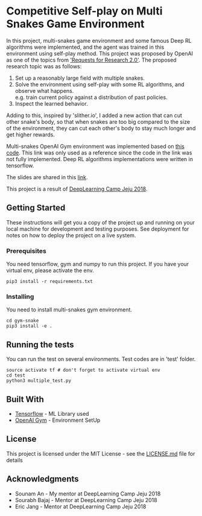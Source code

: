 # Competitive Self-play on Multi Snakes Game Environment

In this project, multi-snakes game environment and some famous Deep RL algorithms were implemented, and the agent was trained in this environment using self-play method. 
This project was proposed by OpenAI as one of the topics from ['Requests for Research 2.0'](https://blog.openai.com/requests-for-research-2/). 
The proposed research topic was as follows:  
1) Set up a reasonably large field with multiple snakes. 
2) Solve the environment using self-play with some RL algorithms, and observe what happens.  
   e.g. train current policy against a distribution of past policies. 
3) Inspect the learned behavior. 

Adding to this, inspired by 'slither.io', I added a new action that can cut other snake's body, so that when snakes are too big compared to the size of the environment, they can cut each other's body to stay much longer and get higher rewards.  

Multi-snakes OpenAI Gym environment was implemented based on [this code](https://github.com/nicomon24/Sneks).
This link was only used as a reference since the code in the link was not fully implemented. Deep RL algorithms implementations were written in tensorflow.

The slides are shared in this [link](https://docs.google.com/presentation/d/1lh0mDweE3k-gyRqgW-CUVC1bvujCZSVNyb7LDetOsW8/edit?usp=sharing).
  
This project is a result of [DeepLearning Camp Jeju 2018](http://jeju.dlcamp.org/2018/).

## Getting Started

These instructions will get you a copy of the project up and running on your local machine for development and testing purposes. See deployment for notes on how to deploy the project on a live system.

### Prerequisites

You need tensorflow, gym and numpy to run this project. If you have your virtual env, please activate the env. 
```
pip3 install -r requirements.txt
```

### Installing

You need to install multi-snakes gym environment. 

```
cd gym-snake
pip3 install -e .
```

## Running the tests

You can run the test on several environments. Test codes are in 'test' folder. 
```
source activate tf # don't forget to activate virtual env
cd test
python3 multiple_test.py
```

## Built With

* [Tensorflow](https://www.tensorflow.org/) - ML Library used 
* [OpenAI Gym](https://maven.apache.org/) - Environment SetUp

## License

This project is licensed under the MIT License - see the [LICENSE.md](LICENSE.md) file for details

## Acknowledgments

* Sounam An - My mentor at DeepLearning Camp Jeju 2018
* Sourabh Bajaj - Mentor at DeepLearning Camp Jeju 2018
* Eric Jang - Mentor at DeepLearning Camp Jeju 2018

